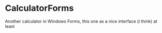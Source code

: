 # CalculatorForms
Another calculator in Windows Forms, this one as a nice interface (i think) at least
